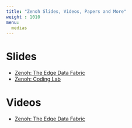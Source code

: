 ```yaml
---
title: "Zenoh Slides, Videos, Papers and More"
weight : 1010
menu: 
  medias
---
```



# Slides
- [Zenoh: The Edge Data Fabric](https://drive.google.com/file/d/1MJL2hodWX3Arx_XQCsyOvuEwp0R0KVOi/view?usp=sharing)
- [Zenoh: Coding Lab](https://drive.google.com/file/d/1CeYNOKmw63uDczXx0qM9XipeGh2wvrPy/view?usp=sharing)

# Videos

- [Zenoh: The Edge Data Fabric](https://www.youtube.com/watch?v=_wAdFHrESY0)
